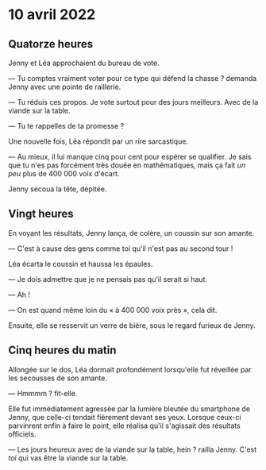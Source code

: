 10 avril 2022
================

## Quatorze heures

Jenny et Léa approchaient du bureau de vote.

— Tu comptes vraiment voter pour ce type qui défend la chasse ?
demanda Jenny avec une pointe de raillerie.

— Tu réduis ces propos. Je vote surtout pour des jours meilleurs. Avec
de la viande sur la table.

— Tu te rappelles de ta promesse ?

Une nouvelle fois, Léa répondit par un rire sarcastique. 

— Au mieux, il lui manque cinq pour cent pour espérer se qualifier. Je
sais que tu n'es pas forcément très douée en mathématiques, mais ça
fait *un peu* plus de 400 000 voix d'écart.

Jenny secoua la tête, dépitée.

## Vingt heures

En voyant les résultats, Jenny lança, de colère, un coussin sur son
amante. 

— C'est à cause des gens comme toi qu'il n'est pas au second tour !

Léa écarta le coussin et haussa les épaules.

— Je dois admettre que je ne pensais pas qu'il serait si haut. 

— Ah !

— On est quand même loin du « à 400 000 voix près », cela dit.

Ensuite, elle se resservit un verre de bière, sous le regard furieux
de Jenny. 


## Cinq heures du matin

Allongée sur le dos, Léa dormait profondément lorsqu'elle fut
réveillée par les secousses de son amante.

— Hmmmm ? fit-elle.

Elle fut immédiatement agressée par la lumière bleutée du smartphone
de Jenny, que celle-ci tendait fièrement devant ses yeux. Lorsque
ceux-ci parvinrent enfin à faire le point, elle réalisa qu'il
s'agissait des résultats officiels. 

— Les jours heureux avec de la viande sur la table, hein ? railla
Jenny. C'est *toi* qui vas être la viande sur la table. 
